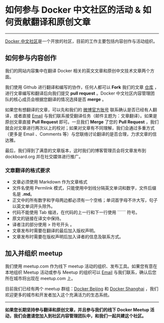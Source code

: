 # 如何参与 Docker 中文社区的活动 & 如何贡献翻译和原创文章

***

[Docker 中文社区](http://dockboard.org)是一个开放的社区，目前的工作主要包括内容创作与活动组织。

## 如何参与内容创作

我们的网站内容集中在翻译 Docker 相关的英文文章和原创中文技术文章两个方面。

我们使用 Github 进行翻译和编写的协作，任何人都可以 **Fork** 我们的文章 [仓库](https://github.com/dockboard/docs) ，进行文章编写和翻译后向我们提交 **pull request** 。Docker 中文社区内容管理团队的核心成员会根据您翻译的情况选择是否 **merge** 。

如果您有想翻译的文章，可以先和我们的 [微博官方账号](http://weibo.com/dockboard) 联系确认是否已经有人翻译，或者直接 [Email](mailto://fengzhao116@gmail.com) 与我们联系接受翻译任务（邮件主题为：文章翻译）。如果是原创文章直接 **Pull Request** 即可。一旦我们 **Merge** 了您的 **Pull Request** ，我们就会对文章进行两次以上的校对；如果对文章有不同理解，我们会通过多重方式（更多是 Email 、Comments 等）与您联络讨论翻译的是否合理，力求文章的信达雅。

最后，我们得到了满意的文章版本，这时我们的博客管理员会将文章发布到 dockboard.org 并在社交媒体进行推广。

### 文章翻译的格式要求

* 文章必须使用 Markdown 作为文章格式
* 文件名使用 Permlink 模式，只能使用中划线分隔英文单词和数字，文件后缀名是 **.md**。
* 正文中的所有数字和字母两边都必须有一个空格；单词首字母不许大写，句子以英文单词开头除外。
* 代码不能使用 Tab 缩进，在代码的上一行和下一行使用 `````` 符号。
* 原文的链接在译文中保持。
* 译者注的部分使用 > 符号开头 。
* 文章发布时需要在翻译的最后加入版权声明。
* 文章发布时需要在版权声明后加入译者的信息及联系方式。

## 加入并组织 meetup

我们使用 meetup.com 作为线下 meetup 活动的组织、发布工具。如果您有意在本地组织 Meetup 活动或参与 Meetup 的组织可以 [Email](mailto://fengzhao116@gmail.com) 与我们联系，确认后您所在城市将出现在 meetup.com 上。

目前我们已经有两个 meetup 群组：[Docker Beijing](http://www.meetup.com/Docker-Beijing/) 和 [Docker Shanghai](http://www.meetup.com/Docker-Shanghai/) ，我们欢迎更多的城市和开发者加入这个充满活力的生态系统。

***

**如果您长期坚持参与翻译和原创文章，并且参与我们的线下 Docker Meetup 活动，我们会邀请您加入到社区内容管理团队中，和我们一起共建这个社区。**
